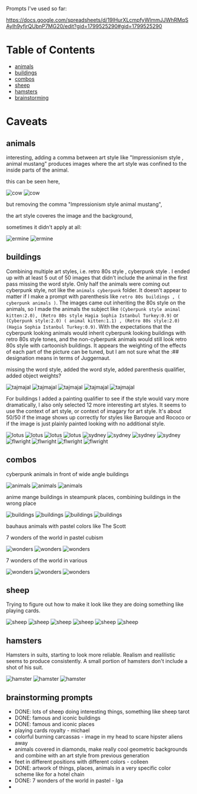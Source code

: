 
Prompts I've used so far:

https://docs.google.com/spreadsheets/d/19lHurXLcmpfyWlmmJJWhRMqSAyIh9yfjrQUbnP7MG20/edit?gid=1799525290#gid=1799525290

# Table of Contents

- [animals](#animals)
- [buildings](#buildings)
- [combos](#combos)
- [sheep](#sheep)
- [hamsters](#hamsters)
- [brainstorming](#brainstorming-prompts)



# Caveats

## animals

interesting, adding a comma between art style like "Impressionism style , animal mustang" produces images where the art style was confined to the inside parts of the animal.

this can be seen here, 

![cow](./animals%20cubism/00410-899013019.png?raw=true)
![cow](./animals%20cubism%202/00416-3518403274.png?raw=true)

but removing the comma "Impressionism style animal mustang",

the art style coveres the image and the background,

sometimes it didn't apply at all:

![ermine](./animals%20cubism/00378-3463598972.png?raw=true)
![ermine](./animals%20cubism%202/00384-471156219.png?raw=true)


## buildings

Combining multiple art styles, i.e. retro 80s style <buildings>, cyberpunk style <animals>. I ended up with at least 5 out of 50 images that didn't include the animal in the first pass missing the word style. Only half the animals were coming out cyberpunk style, not like the  `animals cyberpunk` folder. It doesn't appear to matter if I make a prompt with parenthesis like `retro 80s buildings , ( cyberpunk animals )`. The images came out inheriting the 80s style on the animals, so I made the animals the subject like `(Cyberpunk style animal kitten:2.0), (Retro 80s style Hagia Sophia Istanbul Turkey:0.9)` or `(Cyberpunk style:2.0) ( animal kitten:1.1) , (Retro 80s style:2.0) (Hagia Sophia Istanbul Turkey:0.9)`. With the expectations that the cyberpunk looking animals would inherit cyberpunk looking buildings with retro 80s style tones, and the non-cyberpunk animals would still look retro 80s style with cartoonish buildings. It appears the weighting of the effects of each part of the picture can be tuned, but I am not sure what the :## designation means in terms of Juggernaut.



missing the word style, added the word style, added parenthesis qualifier, added object weights?

![tajmajal](./retro%2080s%20buildings%20cyberpunk%20animals/00713-1391586435.png?raw=true)
![tajmajal](./retro%2080s%20style%20buildings%20cyberpunk%20style%20animals/00713-418230600.png?raw=true)
![tajmajal](./retro%2080s%20buildings%20,%20(%20cyberpunk%20animals%20)/00713-3518743264.png?raw=true)
![tajmajal](./cyberpunk%20animals,%20retro%2080s%20style%20(%20buildings%20)/00793-292965761.png?raw=true)
![tajmajal](./cyberpunk%20animals,%20retro%2080s%20style%20(%20wide%20angle%20buildings%20)%202/00002-1498688634.png?raw=true)


For buildings I added a painting qualifier to see if the style would vary more dramatically, I also only selected 12 more interesting art styles. It seems to use the context of art style, or context of imagary for art style. It's about 50/50 if the image shows up correctly for styles like Baroque and Rococo or if the image is just plainly painted looking with no additional style.

![lotus](./buildings%20baroque%20wide%20angle/00019-2545539953.png?raw=true)
![lotus](./buildings%20gothic%20painting/00019-707715943.png?raw=true)
![lotus](./buildings%20cubism/00069-1183425810.png?raw=true)
![lotus](./buildings%20cyberpunk/00169-1484277224.png?raw=true)
![sydney](./buildings%20rococo/00137-1080916164.png?raw=true)
![sydney](./buildings%20steampunk/00237-1202795471.png?raw=true)
![sydney](./buildings%20cyberpunk/00187-391395010.png?raw=true)
![sydney](./buildings%20vaporwave/00487-921386162.png?raw=true)
![flwright](./buildings%20retro%2080s/00539-3437861514.png?raw=true)
![flwright](./buildings%20anime%20manga/00439-2936171495.png?raw=true)
![flwright](./buildings%20fauvism/00389-4100665740.png?raw=true)
![flwright](./buildings%20brutalism/00339-747540897.png?raw=true)


## combos

cyberpunk animals in front of wide angle buildings

![animals](./(%20cyberpunk%20animals%20),%20(%20retro%2080s%20style%20)%20wide%20angle%20buildings/00238-2708081374.png?raw=true)
![animals](./(%20cyberpunk%20animals%20),%20(%20retro%2080s%20style%20)%20wide%20angle%20buildings/00254-1534105448.png?raw=true)
![animals](./(%20cyberpunk%20animals%20),%20(%20retro%2080s%20style%20)%20wide%20angle%20buildings/00256-2937630081.png?raw=true)

anime mange buildings in steampunk places, combining buildings in the wrong place

![buildings](./buildings%20anime%20manga%20wide%20angle,%20steampunk%20places%20/00985-3444897962.png?raw=true)
![buildings](./buildings%20anime%20manga%20wide%20angle,%20steampunk%20places%20/00779-545135991.png?raw=true)
![buildings](./buildings%20anime%20manga%20wide%20angle,%20steampunk%20places%20/00760-4245433689.png?raw=true)
![buildings](./buildings%20anime%20manga%20wide%20angle,%20steampunk%20places%20/00759-3461537253.png?raw=true)


bauhaus animals with pastel colors like The Scott



7 wonders of the world in pastel cubism

![wonders](./7%20wonders%20pastel%20cubism/02273-1649320479.png?raw=true)
![wonders](./7%20wonders%20pastel%20cubism/02274-548448611.png?raw=true)
![wonders](./7%20wonders%20pastel%20cubism/02275-515497819.png?raw=true)


7 wonders of the world in various

![wonders](./7%20wonders%20pastel%20bauhaus/02315-445044836.png?raw=true)
![wonders](./7%20wonders%20diamonds%20neoexpressionism/02294-897877749.png?raw=true)
![wonders](./7%20wonders%20rainbow%20de%20stijl%20neoexpressionism/02273-3002809686.png?raw=true)


## sheep

Trying to figure out how to make it look like they are doing something like playing cards.

![sheep](./sheep%20art%20deco%20jobs%20and%20movies/02395-1318645532.png?raw=true)
![sheep](./sheep%20art%20deco%20jobs%20and%20movies/02394-1395837217.png?raw=true)
![sheep](./sheep%20art%20deco%20jobs%20and%20movies/02355-405391313.png?raw=true)
![sheep](./sheep%20art%20deco%20jobs%20and%20movies/02356-1990394421.png?raw=true)
![sheep](./sheep%20art%20deco%20jobs%20and%20movies/02446-3716087889.png?raw=true)
![sheep](./sheep%20art%20deco%20buildings/00023-1311895683.png?raw=true)


## hamsters

Hamsters in suits, starting to look more reliable. Realism and realilistic seems to produce consistently. A small portion of hamsters don't include a shot of his suit.

![hamster](./hamster%20wearing%20a%20suit%20in%20front%20of%20places/00077-1759390408.png?raw=true)
![hamster](./hamster%20wearing%20a%20suit%20in%20front%20of%20places/00159-795454091.png?raw=true)
![hamster](./hamster%20wearing%20a%20suit%20in%20front%20of%20places/00111-1921715926.png?raw=true)




## brainstorming prompts

* DONE: lots of sheep doing interesting things, something like sheep tarot
* DONE: famous and iconic buildings
* DONE: famous and iconic places
* playing cards royalty - michael
* colorful burning carcassas - image in my head to scare hipster aliens away
* animals covered in diamonds, make really cool geometric backgrounds and combine with an art style from previous generation
* feet in different positions with different colors - colleen
* DONE: artwork of things, places, animals in a very specific color scheme like for a hotel chain
* DONE: 7 wonders of the world in pastel - Iga
* 


